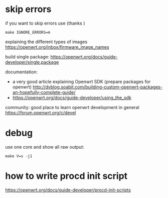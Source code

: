# skip errors

if you want to skip errors use (thanks )

    make IGNORE_ERRORS=m

explaining the different types of images https://openwrt.org/inbox/firmware_image_names

build single package: https://openwrt.org/docs/guide-developer/single.package

documentation:

- a very good article explaining Openwrt SDK (prepare packages for openwrt) http://dvblog.soabit.com/building-custom-openwrt-packages-an-hopefully-complete-guide/
- https://openwrt.org/docs/guide-developer/using_the_sdk

community: good place to learn openwrt development in general https://forum.openwrt.org/c/devel

# debug

use one core and show all raw output:

    make V=s -j1

# how to write procd init script

https://openwrt.org/docs/guide-developer/procd-init-scripts
